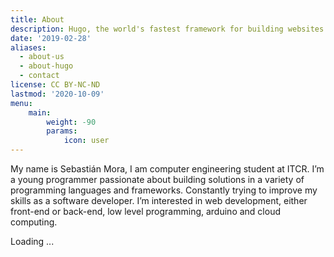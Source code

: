 ```yaml
---
title: About
description: Hugo, the world's fastest framework for building websites
date: '2019-02-28'
aliases:
  - about-us
  - about-hugo
  - contact
license: CC BY-NC-ND
lastmod: '2020-10-09'
menu:
    main: 
        weight: -90
        params:
            icon: user
---
```



My name is Sebastián Mora, I am computer engineering student at ITCR. I’m a young programmer passionate about building solutions in a variety of programming languages and frameworks. Constantly trying to improve my skills as a software developer. I’m interested in web development,
either front-end or back-end, low level programming, arduino and cloud computing.


Loading ...



